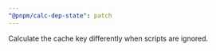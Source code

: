 ```yaml
---
"@pnpm/calc-dep-state": patch
---
```


Calculate the cache key differently when scripts are ignored.
